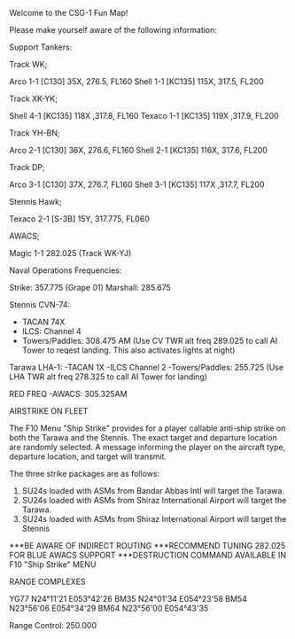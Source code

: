 Welcome to the CSG-1 Fun Map!


Please make yourself aware of the following information:

Support Tankers:

Track WK;

Arco 1-1  [C130]  35X, 276.5, FL160
Shell 1-1 [KC135] 115X, 317.5, FL200

Track XK-YK;

Shell 4-1 [KC135] 118X ,317.8, FL160
Texaco 1-1 [KC135] 119X ,317.9, FL200

Track YH-BN;

Arco 2-1  [C130]  36X, 276.6, FL160
Shell 2-1 [KC135] 116X, 317.6, FL200

Track DP;

Arco 3-1  [C130]  37X, 276.7, FL160
Shell 3-1 [KC135] 117X ,317.7, FL200

Stennis Hawk;

Texaco 2-1 [S-3B] 15Y, 317.775, FL060

AWACS;

Magic 1-1 282.025 (Track WK-YJ)

Naval Operations Frequencies:

Strike: 357.775 (Grape 01)
Marshall: 285.675

Stennis CVN-74:
- TACAN 74X 
- ILCS: Channel 4
- Towers/Paddles: 308.475 AM 
(Use CV TWR alt freq 289.025 to call AI Tower to reqest landing. This also activates lights at night)

Tarawa LHA-1:
-TACAN 1X
-ILCS Channel 2
-Towers/Paddles: 255.725
(Use LHA TWR alt freq 278.325 to call AI Tower for landing)

RED FREQ
-AWACS: 305.325AM


AIRSTRIKE ON FLEET

The F10 Menu "Ship Strike" provides for a player callable anti-ship strike on both the Tarawa and the Stennis. The exact target and departure location are randomly selected. A message informing the player on the aircraft type, departure location, and target will transmit.

The three strike packages are as follows:

1. SU24s loaded with ASMs from Bandar Abbas Intl will target the Tarawa.
2. SU24s loaded with ASMs from Shiraz International Airport will target the Tarawa.
3. SU24s loaded with ASMs from Shiraz International Airport will target the Stennis

***BE AWARE OF INDIRECT ROUTING
***RECOMMEND TUNING 282.025 FOR BLUE AWACS SUPPORT
***DESTRUCTION COMMAND AVAILABLE IN F10 "Ship Strike" MENU


RANGE COMPLEXES

YG77 N24°11'21 E053°42'26
BM35 N24°01'34 E054°23'58
BM54 N23°56'06 E054°34'29
BM64 N23°56'00 E054°43'35

Range Control: 250.000
